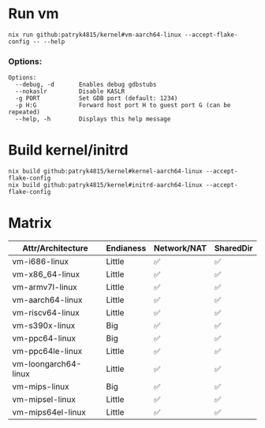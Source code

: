 
# Run vm
```
nix run github:patryk4815/kernel#vm-aarch64-linux --accept-flake-config -- --help
```
### Options:
```
Options:
  --debug, -d       Enables debug gdbstubs
  --nokaslr         Disable KASLR
  -g PORT           Set GDB port (default: 1234)
  -p H:G            Forward host port H to guest port G (can be repeated)
  --help, -h        Displays this help message
```

# Build kernel/initrd
```
nix build github:patryk4815/kernel#kernel-aarch64-linux --accept-flake-config
nix build github:patryk4815/kernel#initrd-aarch64-linux --accept-flake-config
```

# Matrix
| Attr/Architecture    | Endianess | Network/NAT | SharedDir |
|----------------------|-----------|-------------|------------|
| vm-i686-linux        | Little    | ✅          | ✅         |
| vm-x86_64-linux      | Little    | ✅          | ✅         |
| vm-armv7l-linux      | Little    | ✅          | ✅         |
| vm-aarch64-linux     | Little    | ✅          | ✅         |
| vm-riscv64-linux     | Little    | ✅          | ✅         |
| vm-s390x-linux       | Big       | ✅          | ✅         |
| vm-ppc64-linux       | Big       | ✅          | ✅         |
| vm-ppc64le-linux     | Little    | ✅          | ✅         |
| vm-loongarch64-linux | Little    | ✅          | ✅         |
| vm-mips-linux        | Big       | ✅          | ✅         |
| vm-mipsel-linux      | Little    | ✅          | ✅         |
| vm-mips64el-linux    | Little    | ✅          | ✅         |
